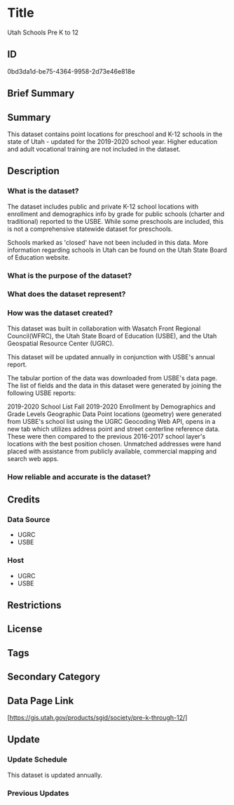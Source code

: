 # Title

Utah Schools Pre K to 12

## ID

0bd3da1d-be75-4364-9958-2d73e46e818e

## Brief Summary

## Summary

This dataset contains point locations for preschool and K-12 schools in the state of Utah - updated for the 2019-2020 school year. Higher education and adult vocational training are not included in the dataset.

## Description

### What is the dataset?

The dataset includes public and private K-12 school locations with enrollment and demographics info by grade for public schools (charter and traditional) reported to the USBE. While some preschools are included, this is not a comprehensive statewide dataset for preschools.

Schools marked as 'closed' have not been included in this data. More information regarding schools in Utah can be found on the Utah State Board of Education website.

### What is the purpose of the dataset?

### What does the dataset represent?

### How was the dataset created?

This dataset was built in collaboration with Wasatch Front Regional Council(WFRC), the Utah State Board of Education (USBE), and the Utah Geospatial Resource Center (UGRC).

This dataset will be updated annually in conjunction with USBE's annual report.

The tabular portion of the data was downloaded from USBE's data page. The list of fields and the data in this dataset were generated by joining the following USBE reports:

2019-2020 School List
Fall 2019-2020 Enrollment by Demographics and Grade Levels
Geographic Data
Point locations (geometry) were generated from USBE's school list using the UGRC Geocoding Web API, opens in a new tab which utilizes address point and street centerline reference data. These were then compared to the previous 2016-2017 school layer's locations with the best position chosen. Unmatched addresses were hand placed with assistance from publicly available, commercial mapping and search web apps.

### How reliable and accurate is the dataset?

## Credits

### Data Source

- UGRC
- USBE

### Host

- UGRC
- USBE

## Restrictions

## License

## Tags

## Secondary Category

## Data Page Link

[https://gis.utah.gov/products/sgid/society/pre-k-through-12/]

## Update

### Update Schedule

This dataset is updated annually.

### Previous Updates
